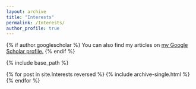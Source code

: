 ```yaml
---
layout: archive
title: "Interests"
permalink: /Interests/
author_profile: true
---
```


{% if author.googlescholar %}
  You can also find my articles on <u><a href="{{author.googlescholar}}">my Google Scholar profile</a>.</u>
{% endif %}

{% include base_path %}

{% for post in site.Interests reversed %}
  {% include archive-single.html %}
{% endfor %}
